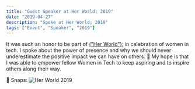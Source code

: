 ```yaml
---
title: "Guest Speaker at Her World; 2019"
date: "2019-04-27"
description: "Spoke at Her World; 2019"
tags: ["Event", "Speaker", "2019"]
---
```


It was such an honor to be part of [("Her World");](https://www.facebook.com/print.herworld) in celebration of women in tech. I spoke about the power of presence and why we should never underestimate the positive impact we can have on others. 💜 My hope is that I was able to empower fellow Women in Tech to keep aspiring and to inspire others along their way.

📸 Snaps: 
![Her World 2019](https://res.cloudinary.com/dytehra8d/image/upload/v1756538622/portfolio/her-world2019/herworld_b5mtxf.jpg)